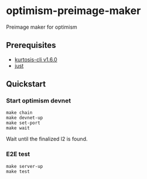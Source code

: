 # optimism-preimage-maker
Preimage maker for optimism

## Prerequisites
* [kurtosis-cli v1.6.0](https://docs.kurtosis.com/install/)
* [just](https://github.com/casey/just)

## Quickstart

### Start optimism devnet
```
make chain
make devnet-up
make set-port
make wait
```

Wait until the finalized l2 is found. 

### E2E test

```
make server-up
make test
```
